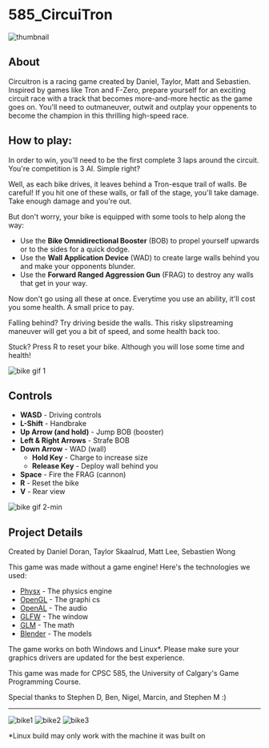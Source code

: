 # 585_CircuiTron

![thumbnail](https://user-images.githubusercontent.com/38302804/114913178-21c82f00-9dde-11eb-8c7c-7e3d873601f6.png)

## About

Circuitron is a racing game created by Daniel, Taylor, Matt and Sebastien.  Inspired by games like Tron and F-Zero, prepare yourself for an exciting circuit race with a track that becomes more-and-more hectic as the game goes on.  You'll need to outmaneuver, outwit and outplay your oppenents to become the champion in this thrilling high-speed race.

## How to play:

In order to win, you'll need to be the first complete 3 laps around the circuit.  You're competition is 3 AI.  Simple right?

Well, as each bike drives, it leaves behind a Tron-esque trail of walls.  Be careful!  If you hit one of these walls, or fall of the stage, you'll take damage.  Take enough damage and you're out.

But don't worry, your bike is equipped with some tools to help along the way:

- Use the **Bike Omnidirectional Booster** (BOB) to propel yourself upwards or to the sides for a quick dodge.
- Use the **Wall Application Device** (WAD) to create large walls behind you and make your opponents blunder.
- Use the **Forward Ranged Aggression Gun** (FRAG) to destroy any walls that get in your way.

Now don't go using all these at once.  Everytime you use an ability, it'll cost you some health.  A small price to pay.

Falling behind?  Try driving beside the walls.  This risky slipstreaming maneuver will get you a bit of speed, and some health back too.

Stuck?  Press R to reset your bike.  Although you will lose some time and health!

![bike gif 1](https://user-images.githubusercontent.com/38302804/114948150-b4cb8e00-9e0b-11eb-92aa-d2d98057591e.gif)

## Controls

- **WASD** - Driving controls
- **L-Shift** - Handbrake
- **Up Arrow (and hold)** - Jump BOB (booster)
- **Left & Right Arrows** - Strafe BOB
- **Down Arrow** - WAD (wall)
  - **Hold Key** - Charge to increase size
  - **Release Key** - Deploy wall behind you
- **Space** - Fire the FRAG (cannon)
- **R** - Reset the bike
- **V** - Rear view

![bike gif 2-min](https://user-images.githubusercontent.com/38302804/114948408-27d50480-9e0c-11eb-9381-37003531e2e2.gif)

## Project Details

Created by Daniel Doran, Taylor Skaalrud, Matt Lee, Sebastien Wong

This game was made without a game engine!
Here's the technologies we used:
- [Physx](https://developer.nvidia.com/physx-sdk) - The physics engine
- [OpenGL](https://www.opengl.org//) - The graphi
cs
- [OpenAL](https://openal.org/) - The audio
- [GLFW](https://www.glfw.org/) - The window
- [GLM](https://github.com/g-truc/glm) - The math
- [Blender](https://www.blender.org/) - The models

The game works on both Windows and Linux*.  Please make sure your graphics drivers are updated for the best experience.

This game was made for CPSC 585, the University of Calgary's Game Programming Course.

Special thanks to Stephen D, Ben, Nigel, Marcin, and Stephen M :)

---

![bike1](https://user-images.githubusercontent.com/38302804/114916345-eb8cae80-9de1-11eb-8365-eebb55e01306.png)
![bike2](https://user-images.githubusercontent.com/38302804/114948492-5652df80-9e0c-11eb-8580-ca8deb26e362.png)
![bike3](https://user-images.githubusercontent.com/38302804/114916352-ed567200-9de1-11eb-98c1-129f5b756840.png)

\*Linux build may only work with the machine it was built on
